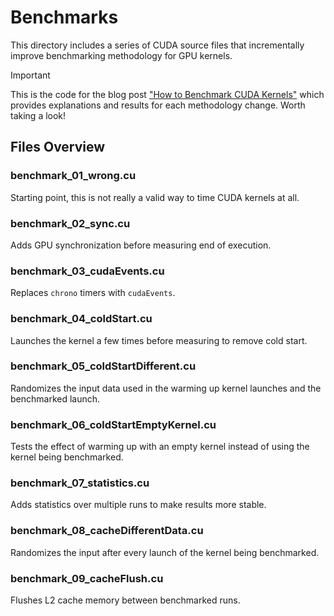 # Benchmarks

This directory includes a series of CUDA source files that incrementally improve benchmarking methodology for GPU kernels.

> [!IMPORTANT]  
> This is the code for the blog post ["How to Benchmark CUDA Kernels"](https://guillesanbri.com/CUDA-Benchmarks/) which provides explanations and results for each methodology change. Worth taking a look!

## Files Overview

### **benchmark_01_wrong.cu**

Starting point, this is not really a valid way to time CUDA kernels at all.

### **benchmark_02_sync.cu**

Adds GPU synchronization before measuring end of execution.

### **benchmark_03_cudaEvents.cu**

Replaces `chrono` timers with `cudaEvents`.

### **benchmark_04_coldStart.cu**

Launches the kernel a few times before measuring to remove cold start.

### **benchmark_05_coldStartDifferent.cu**

Randomizes the input data used in the warming up kernel launches and the benchmarked launch.

### **benchmark_06_coldStartEmptyKernel.cu**

Tests the effect of warming up with an empty kernel instead of using the kernel being benchmarked.

### **benchmark_07_statistics.cu**

Adds statistics over multiple runs to make results more stable.

### **benchmark_08_cacheDifferentData.cu**

Randomizes the input after every launch of the kernel being benchmarked.

### **benchmark_09_cacheFlush.cu**

Flushes L2 cache memory between benchmarked runs.